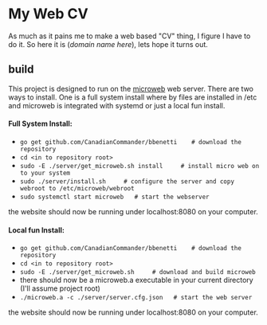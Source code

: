 # My Web CV
As much as it pains me to make a web based "CV" thing, I figure I have to do it. So here it is (*domain name here*), lets hope it turns out.

## build
This project is designed to run on the [microweb](https://github.com/CanadianCommander/MicroWeb) web server. There are two ways to install. One is a full system install where by files are installed in /etc and microweb is integrated with systemd or just a local fun install.


#### Full System Install:
- `go get github.com/CanadianCommander/bbenetti    # download the repository`
- `cd <in to repository root>`
- `sudo -E ./server/get_microweb.sh install     # install micro web on to your system`
- `sudo ./server/install.sh     # configure the server and copy webroot to /etc/microweb/webroot`
- `sudo systemctl start microweb   # start the webserver`

the website should now be running under localhost:8080 on your computer.

#### Local fun Install:
- `go get github.com/CanadianCommander/bbenetti    # download the repository`
- `cd <in to repository root>`
- `sudo -E ./server/get_microweb.sh     # download and build microweb`
- there should now be a microweb.a executable in your current directory (I'll assume project root)
- `./microweb.a -c ./server/server.cfg.json   # start the web server`

the website should now be running under localhost:8080 on your computer.
